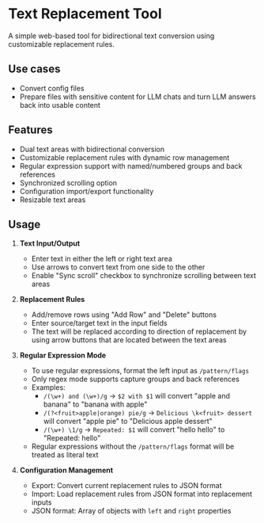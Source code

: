 # Text Replacement Tool

A simple web-based tool for bidirectional text conversion using customizable replacement rules.

## Use cases

- Convert config files
- Prepare files with sensitive content for LLM chats and turn LLM answers back into usable content

## Features

- Dual text areas with bidirectional conversion
- Customizable replacement rules with dynamic row management
- Regular expression support with named/numbered groups and back references
- Synchronized scrolling option
- Configuration import/export functionality
- Resizable text areas

## Usage

1. **Text Input/Output**
    - Enter text in either the left or right text area
    - Use arrows to convert text from one side to the other
    - Enable "Sync scroll" checkbox to synchronize scrolling between text areas

2. **Replacement Rules**
    - Add/remove rows using "Add Row" and "Delete" buttons
    - Enter source/target text in the input fields
    - The text will be replaced according to direction of replacement by using arrow buttons that are located between
      the text areas

3. **Regular Expression Mode**
    - To use regular expressions, format the left input as `/pattern/flags`
    - Only regex mode supports capture groups and back references
    - Examples:
        - `/(\w+) and (\w+)/g` → `$2 with $1` will convert "apple and banana" to "banana with apple"
        - `/(?<fruit>apple|orange) pie/g` → `Delicious \k<fruit> dessert` will convert "apple pie" to "Delicious apple
          dessert"
        - `/(\w+) \1/g` → `Repeated: $1` will convert "hello hello" to "Repeated: hello"
    - Regular expressions without the `/pattern/flags` format will be treated as literal text

4. **Configuration Management**
    - Export: Convert current replacement rules to JSON format
    - Import: Load replacement rules from JSON format into replacement inputs
    - JSON format: Array of objects with `left` and `right` properties
